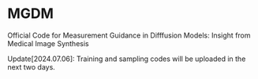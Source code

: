 # MGDM
Official Code for Measurement Guidance in Difffusion Models: Insight from Medical Image Synthesis

Update[2024.07.06]: Training and sampling codes will be uploaded in the next two days.

